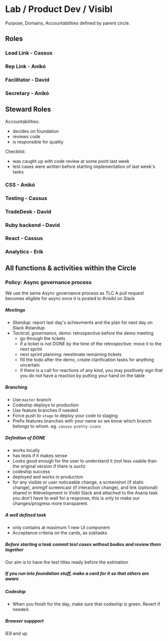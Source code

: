 # Lab / Product Dev / Visibl
Purpose, Domains, Accountabilities defined by parent circle.

## Roles

### Lead Link - Cassus
### Rep Link - Anikó
### Facilitator - David
### Secretary - Anikó

## Steward Roles
Accountabilities:
- decides on foundation
- reviews code
- is responsible for quality

Checklist:
- was caught up with code review at some point last week
- test cases were written before starting implementation of last week's tasks

### CSS - Anikó
### Testing - Cassus
### TradeDesk - David
### Ruby backend - David
### React - Cassus
### Analytics - Erik



## All functions & activities within the Circle

### Policy: Async governance process
We use the same Async governance process as TLC
A pull request becomes eligible for async once it is posted to #visibl on Slack

##### Meetings
- _Standup_: report last day's achievments and the plan for next day on Slack #standup
- _Tactical, governance, demo_: retrospective before the demo meeting
  - go through the tickets
  - if a ticket is not DONE by the time of the retrospective:
    move it to the next sprint
  - next sprint planning: reestimate remaining tickets
  - fill the todo after the demo, create clarification tasks for anything uncertain
  - if there is a call for reactions of any kind, you may positively sign that you do not have a reaction by putting your hand on the table

##### Branching
- Use `master` branch
- Codeship deploys to production
- Use feature branches if needed
- Force push to `stage` to deploy your code to staging
- Prefix features branches with your name so we know which branch belongs to whom. eg. `cassus-pretty-icons`

##### Definition of DONE
- works locally
- has tests if it makes sense
- Looks good enough for the user to understand it (not less usable than the original version if there is such)
- codeship success
- deployed and works in production
- for any visible or user noticeable change, a screenshot (if static change), animgif screencast (if interaction change), and link (optional) shared in #development in Visibl Slack and attached to the Asana task. you don't have to wait for a response, this is only to make our changes/progress more transparent.

##### A well defined task
- only contains at maximum 1 new UI component
- Acceptance criteria on the cards, as subtasks

##### Before starting a task commit test cases without bodies and review them together
Our aim is to have the test titles ready before the estimation

##### If you run into foundation stuff, make a card for it so that others are aware

##### Codeship
- When you finish for the day, make sure that codeship is green. Revert if needed.

##### Browser suppport
IE9 and up
